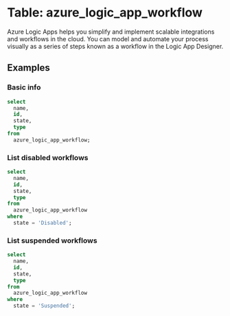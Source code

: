 # Table: azure_logic_app_workflow

Azure Logic Apps helps you simplify and implement scalable integrations and workflows in the cloud. You can model and automate your process visually as a series of steps known as a workflow in the Logic App Designer.

## Examples

### Basic info

```sql
select
  name,
  id,
  state,
  type
from
  azure_logic_app_workflow;
```

### List disabled workflows

```sql
select
  name,
  id,
  state,
  type
from
  azure_logic_app_workflow
where
  state = 'Disabled';
```

### List suspended workflows

```sql
select
  name,
  id,
  state,
  type
from
  azure_logic_app_workflow
where
  state = 'Suspended';
```

